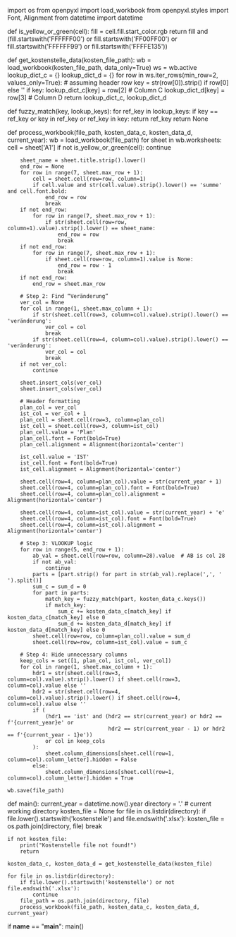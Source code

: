 import os
from openpyxl import load_workbook
from openpyxl.styles import Font, Alignment
from datetime import datetime

def is_yellow_or_green(cell):
    fill = cell.fill.start_color.rgb
    return fill and (fill.startswith('FFFFFF00') or fill.startswith('FF00FF00') or fill.startswith('FFFFFF99') or fill.startswith('FFFFE135'))

def get_kostenstelle_data(kosten_file_path):
    wb = load_workbook(kosten_file_path, data_only=True)
    ws = wb.active
    lookup_dict_c = {}
    lookup_dict_d = {}
    for row in ws.iter_rows(min_row=2, values_only=True):  # assuming header row
        key = str(row[0]).strip() if row[0] else ''
        if key:
            lookup_dict_c[key] = row[2]  # Column C
            lookup_dict_d[key] = row[3]  # Column D
    return lookup_dict_c, lookup_dict_d

def fuzzy_match(key, lookup_keys):
    for ref_key in lookup_keys:
        if key == ref_key or key in ref_key or ref_key in key:
            return ref_key
    return None

def process_workbook(file_path, kosten_data_c, kosten_data_d, current_year):
    wb = load_workbook(file_path)
    for sheet in wb.worksheets:
        cell = sheet['A1']
        if not is_yellow_or_green(cell):
            continue

        sheet_name = sheet.title.strip().lower()
        end_row = None
        for row in range(7, sheet.max_row + 1):
            cell = sheet.cell(row=row, column=1)
            if cell.value and str(cell.value).strip().lower() == 'summe' and cell.font.bold:
                end_row = row
                break
        if not end_row:
            for row in range(7, sheet.max_row + 1):
                if str(sheet.cell(row=row, column=1).value).strip().lower() == sheet_name:
                    end_row = row
                    break
        if not end_row:
            for row in range(7, sheet.max_row + 1):
                if sheet.cell(row=row, column=1).value is None:
                    end_row = row - 1
                    break
        if not end_row:
            end_row = sheet.max_row

        # Step 2: Find “Veränderung”
        ver_col = None
        for col in range(1, sheet.max_column + 1):
            if str(sheet.cell(row=3, column=col).value).strip().lower() == 'veränderung':
                ver_col = col
                break
            if str(sheet.cell(row=4, column=col).value).strip().lower() == 'veränderung':
                ver_col = col
                break
        if not ver_col:
            continue

        sheet.insert_cols(ver_col)
        sheet.insert_cols(ver_col)

        # Header formatting
        plan_col = ver_col
        ist_col = ver_col + 1
        plan_cell = sheet.cell(row=3, column=plan_col)
        ist_cell = sheet.cell(row=3, column=ist_col)
        plan_cell.value = 'Plan'
        plan_cell.font = Font(bold=True)
        plan_cell.alignment = Alignment(horizontal='center')

        ist_cell.value = 'IST'
        ist_cell.font = Font(bold=True)
        ist_cell.alignment = Alignment(horizontal='center')

        sheet.cell(row=4, column=plan_col).value = str(current_year + 1)
        sheet.cell(row=4, column=plan_col).font = Font(bold=True)
        sheet.cell(row=4, column=plan_col).alignment = Alignment(horizontal='center')

        sheet.cell(row=4, column=ist_col).value = str(current_year) + 'e'
        sheet.cell(row=4, column=ist_col).font = Font(bold=True)
        sheet.cell(row=4, column=ist_col).alignment = Alignment(horizontal='center')

        # Step 3: VLOOKUP logic
        for row in range(5, end_row + 1):
            ab_val = sheet.cell(row=row, column=28).value  # AB is col 28
            if not ab_val:
                continue
            parts = [part.strip() for part in str(ab_val).replace(',', ' ').split()]
            sum_c = sum_d = 0
            for part in parts:
                match_key = fuzzy_match(part, kosten_data_c.keys())
                if match_key:
                    sum_c += kosten_data_c[match_key] if kosten_data_c[match_key] else 0
                    sum_d += kosten_data_d[match_key] if kosten_data_d[match_key] else 0
            sheet.cell(row=row, column=plan_col).value = sum_d
            sheet.cell(row=row, column=ist_col).value = sum_c

        # Step 4: Hide unnecessary columns
        keep_cols = set([1, plan_col, ist_col, ver_col])
        for col in range(1, sheet.max_column + 1):
            hdr1 = str(sheet.cell(row=3, column=col).value).strip().lower() if sheet.cell(row=3, column=col).value else ''
            hdr2 = str(sheet.cell(row=4, column=col).value).strip().lower() if sheet.cell(row=4, column=col).value else ''
            if (
                (hdr1 == 'ist' and (hdr2 == str(current_year) or hdr2 == f'{current_year}e' or
                                    hdr2 == str(current_year - 1) or hdr2 == f'{current_year - 1}e'))
                or col in keep_cols
            ):
                sheet.column_dimensions[sheet.cell(row=1, column=col).column_letter].hidden = False
            else:
                sheet.column_dimensions[sheet.cell(row=1, column=col).column_letter].hidden = True

    wb.save(file_path)

def main():
    current_year = datetime.now().year
    directory = '.'  # current working directory
    kosten_file = None
    for file in os.listdir(directory):
        if file.lower().startswith('kostenstelle') and file.endswith('.xlsx'):
            kosten_file = os.path.join(directory, file)
            break

    if not kosten_file:
        print("Kostenstelle file not found!")
        return

    kosten_data_c, kosten_data_d = get_kostenstelle_data(kosten_file)

    for file in os.listdir(directory):
        if file.lower().startswith('kostenstelle') or not file.endswith('.xlsx'):
            continue
        file_path = os.path.join(directory, file)
        process_workbook(file_path, kosten_data_c, kosten_data_d, current_year)

if __name__ == "__main__":
    main()
